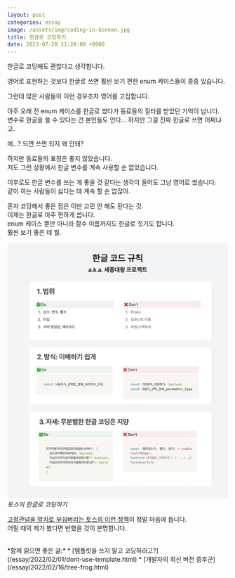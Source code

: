 ```yaml
---
layout: post
categories: essay
image: /assets/img/coding-in-korean.jpg
title: 한글로 코딩하기
date: 2023-07-28 11:28:00 +0900
---
```


한글로 코딩해도 괜찮다고 생각합니다.

영어로 표현하는 것보다 한글로 쓰면 훨씬 보기 편한 enum 케이스들이 종종 있습니다.

그런데 많은 사람들이 이런 경우조차 영어를 고집합니다.

아주 오래 전 enum 케이스를 한글로 썼다가 동료들의 질타를 받았던 기억이 납니다.  
변수로 한글을 쓸 수 있다는 건 본인들도 안다... 하지만 그걸 진짜 한글로 쓰면 어쩌냐고.

에...? 되면 쓰면 되지 왜 안돼?

하지만 동료들의 표정은 좋지 않았습니다.  
저도 그런 상황에서 한글 변수를 계속 사용할 순 없었습니다.

이후로도 한글 변수를 쓰는 게 좋을 것 같다는 생각이 들어도 그냥 영어로 썼습니다.  
같이 하는 사람들이 싫다는 데 계속 할 순 없잖아.

혼자 코딩해서 좋은 점은 이딴 고민 안 해도 된다는 것.  
이제는 한글로 아주 편하게 씁니다.  
enum 케이스 뿐만 아니라 함수 이름까지도 한글로 짓기도 합니다.  
훨씬 보기 좋은 데 뭘.

![토스의 세종대왕 프로젝트](/assets/img/coding-in-korean.jpg)  
*토스의 한글로 코딩하기*

[고정관념을 망치로 부숴버리는 토스의 이런 정책](https://tosspayments-dev.oopy.io/chapters/frontend/posts/hangul-coding-convention)이 정말 마음에 듭니다.  
어릴 때의 제가 봤다면 반했을 것이 분명합니다.

<br>
*함께 읽으면 좋은 글:*
* [템플릿을 쓰지 말고 코딩하라고?](/essay/2022/02/01/dont-use-template.html)
* [개발자의 최신 버전 증후군](/essay/2022/02/16/tree-frog.html)